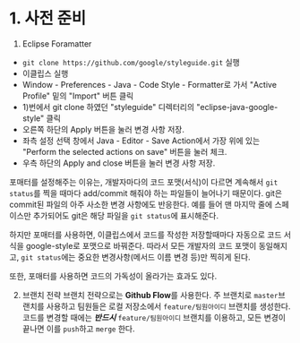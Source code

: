 # 1. 사전 준비

1) Eclipse Foramatter

- ```git clone https://github.com/google/styleguide.git``` 실행
- 이클립스 실행
- Window - Preferences - Java - Code Style - Formatter로 가서 "Active Profile" 밑의 "Import" 버튼 클릭
- 1)번에서 git clone 하였던 "styleguide" 디렉터리의 "eclipse-java-google-style" 클릭
- 오른쪽 하단의 Apply 버튼을 눌러 변경 사항 저장.
- 좌측 설정 선택 창에서 Java - Editor - Save Action에서 가장 위에 있는 "Perform the selected actions on save" 버튼을 눌러 체크.
- 우측 하단의 Apply and close 버튼을 눌러 변경 사항 저장.

포매터를 설정해주는 이유는, 개발자마다의 코드 포맷(서식)이 다르면 계속해서 ```git status```를 찍을 때마다 add/commit 해줘야 하는 파일들이 늘어나기 때문이다.
git은 commit된 파일의 아주 사소한 변경 사항에도 반응한다.
예를 들어 맨 마지막 줄에 스페이스만 추가되어도 git은 해당 파일을 ```git status```에 표시해준다.

하지만 포매터를 사용하면, 이클립스에서 코드를 작성한 저장할때마다 자동으로 코드 서식을 google-style로 포맷으로 바꿔준다. 따라서 모든 개발자의 코드 포맷이 동일해지고, ```git status```에는 중요한 변경사항(메서드 이름 변경 등)만 찍히게 된다.

또한, 포매터를 사용하면 코드의 가독성이 올라가는 효과도 있다.

2. 브랜치 전략
브랜치 전략으로는 **Github Flow**를 사용한다. 주 브랜치로 ```master```브랜치를 사용하고 팀원들은 로컬 저장소에서 ```feature/팀원아이디``` 브랜치를 생성한다. 
코드를 변경할 때에는 ***반드시*** ```feature/팀원아이디``` 브랜치를 이용하고, 모든 변경이 끝나면 이를 ```push```하고 ```merge``` 한다.
